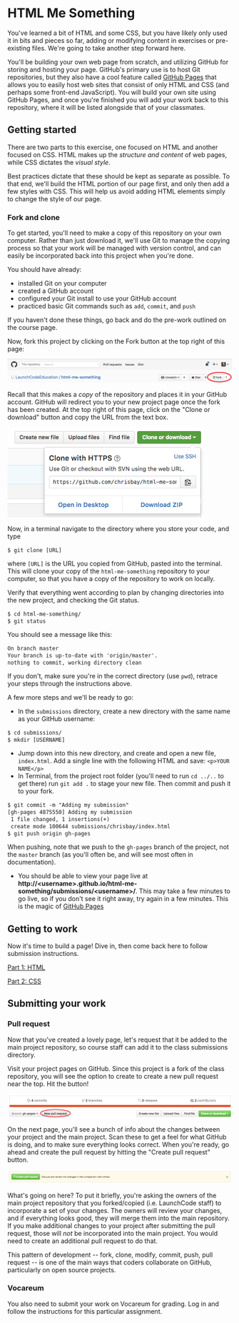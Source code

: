 # HTML Me Something

You've learned a bit of HTML and some CSS, but you have likely only used it in bits and pieces so far, adding or modifying content in exercises or pre-existing files. We're going to take another step forward here.

You'll be building your own web page from scratch, and utilizing GitHub for storing and hosting your page. GitHub's primary use is to host Git repositories, but they also have a cool feature called [GitHub Pages](https://pages.github.com/) that allows you to easily host web sites that consist of only HTML and CSS (and perhaps some front-end JavaScript). You will build your own site using GitHub Pages, and once you're finished you will  add your work back to this repository, where it will be listed alongside that of your classmates.

## Getting started

There are two parts to this exercise, one focused on HTML and another focused on CSS. HTML makes up the *structure and content* of web pages, while CSS dictates the *visual style*.

Best practices dictate that these should be kept as separate as possible. To that end, we'll build the HTML portion of our page first, and only then add a few styles with CSS. This will help us avoid adding HTML elements simply to change the style of our page.

### Fork and clone

To get started, you'll need to make a copy of this repository on your own computer. Rather than just download it, we'll use Git to manage the copying process so that your work will be managed with version control, and can easily be incorporated back into this project when you're done.

You should have already:
* installed Git on your computer
* created a GitHub account
* configured your Git install to use your GitHub account
* practiced basic Git commands such as `add`, `commit`, and `push`

If you haven't done these things, go back and do the pre-work outlined on the course page.

Now, fork this project by clicking on the Fork button at the top right of this page:

![fork button](images/fork-button.png)

Recall that this makes a *copy* of the repository and places it in your GitHub account. GitHub will redirect you to your new project page once the fork has been created. At the top right of this page, click on the "Clone or download" button and copy the URL from the text box.

![clone button](images/clone.png)

Now, in a terminal navigate to the directory where you store your code, and type

```
$ git clone [URL]
```

where `[URL]` is the URL you copied from GitHub, pasted into the terminal. This will clone your copy of the `html-me-something` repository to your computer, so that you have a copy of the repository to work on locally.

Verify that everything went according to plan by changing directories into the new project, and checking the Git status.

```
$ cd html-me-something/
$ git status
```

You should see a message like this:

```
On branch master
Your branch is up-to-date with 'origin/master'.
nothing to commit, working directory clean
```

If you don't, make sure you're in the correct directory (use `pwd`), retrace your steps through the instructions above.

A few more steps and we'll be ready to go:

* In the `submissions` directory, create a new directory with the same name as your GitHub username:
```
$ cd submissions/
$ mkdir [USERNAME]
```
* Jump down into this new directory, and create and open a new file, `index.html`. Add a single line with the following HTML and save: `<p>YOUR NAME</p>`
* In Terminal, from the project root folder (you'll need to run `cd ../..` to get there) run `git add .` to stage your new file. Then commit and push it to your fork.
```
$ git commit -m "Adding my submission"
[gh-pages 4875550] Adding my submission
 1 file changed, 1 insertions(+)
 create mode 100644 submissions/chrisbay/index.html
$ git push origin gh-pages
```
When pushing, note that we push to the `gh-pages` branch of the project, not the `master` branch (as you'll often be, and will see most often in documentation).
* You should be able to view your page live at **http://&lt;username&gt;.github.io/html-me-something/submissions/&lt;username&gt;/**. This may take a few minutes to go live, so if you don't see it right away, try again in a few minutes. This is the magic of [GitHub Pages](https://pages.github.com)

## Getting to work

Now it's time to build a page! Dive in, then come back here to follow submission instructions.

[Part 1: HTML](https://github.com/LaunchCodeEducation/html-me-something/tree/gh-pages/html)

[Part 2: CSS](https://github.com/LaunchCodeEducation/html-me-something/tree/gh-pages/css)

## Submitting your work

### Pull request

Now that you've created a lovely page, let's request that it be added to the main project repository, so course staff can add it to the class submissions directory.

Visit your project pages on GitHub. Since this project is a fork of the class repository, you will see the option to create to create a new pull request near the top. Hit the button!

![New pull request](images/new-pull-request.png)

On the next page, you'll see a bunch of info about the changes between your project and the main project. Scan these to get a feel for what GitHub is doing, and to make sure everything looks correct. When you're ready, go ahead and create the pull request by hitting the "Create pull request" button.

![Create pull request](images/create-pull-request.png)

What's going on here? To put it briefly, you're asking the owners of the main project repository that you forked/copied (i.e. LaunchCode staff) to incorporate a set of your changes. The owners will review your changes, and if everything looks good, they will merge them into the main repository. If you make additional changes to your project after submitting the pull request, those will *not* be incorporated into the main project. You would need to create an additional pull request to do that.

This pattern of development -- fork, clone, modify, commit, push, pull request -- is one of the main ways that coders collaborate on GitHub, particularly on open source projects.

### Vocareum

You also need to submit your work on Vocareum for grading. Log in and follow the instructions for this particular assignment.

